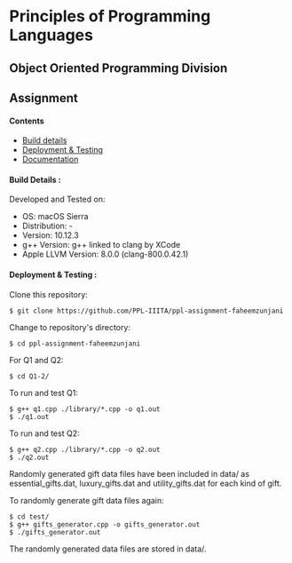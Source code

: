 # Principles of Programming Languages
## Object Oriented Programming Division
## Assignment

#### Contents
* <a href="#build-details"> Build details </a>
* <a href="#deployment"> Deployment & Testing </a>
* <a href="#documentation"> Documentation </a>  

#### <span id="build-details"> Build Details </span>:
Developed and Tested on:
* OS: macOS Sierra
* Distribution: -
* Version: 10.12.3
* g++ Version: g++ linked to clang by XCode
* Apple LLVM Version: 8.0.0 (clang-800.0.42.1)

#### <span id="build-details"> Deployment & Testing </span>:
Clone this repository:
```
$ git clone https://github.com/PPL-IIITA/ppl-assignment-faheemzunjani
```

Change to repository's directory:
```
$ cd ppl-assignment-faheemzunjani
```

For Q1 and Q2:
```
$ cd Q1-2/
```

To run and test Q1:
```
$ g++ q1.cpp ./library/*.cpp -o q1.out
$ ./q1.out
```

To run and test Q2:
```
$ g++ q2.cpp ./library/*.cpp -o q2.out
$ ./q2.out
```

Randomly generated gift data files have been included in data/ as essential_gifts.dat, luxury_gifts.dat and utility_gifts.dat for each kind of gift.  

To randomly generate gift data files again:
```
$ cd test/
$ g++ gifts_generator.cpp -o gifts_generator.out
$ ./gifts_generator.out

```
The randomly generated data files are stored in data/.
